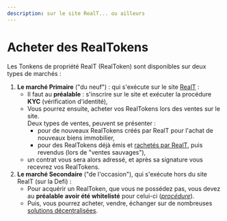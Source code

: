 ```yaml
---
description: sur le site RealT... ou ailleurs
---
```


# Acheter des RealTokens

Les Tonkens de propriété RealT (RealToken) sont disponibles sur deux types de marchés :

1. **Le marché Primaire** ("du neuf") : qui s'exécute sur le site [RealT](https://realt.co/) :
   * Il faut au **préalable** : s'inscrire sur le site et exécuter la procédure **KYC** (vérification d'identité),
   * Vous pourrez ensuite, acheter vos RealTokens lors des ventes sur le site.\
     Deux types de ventes, peuvent se présenter :
     * pour de nouveaux RealTokens créés par RealT pour l'achat de nouveaux biens immobilier,
     * pour des RealTokens déjà émis et [rachetés par RealT](../vendre-ses-realtokens.md), puis revendus (lors de "ventes sauvages"),
   * un contrat vous sera alors adressé, et après sa signature vous recevrez vos RealTokens.
2. **Le marché Secondaire** ("de l'occasion"), qui s'exécute hors du site RealT (sur la Defi) :
   * Pour acquérir un RealToken, que vous ne possédez pas, vous devez au **préalable** **avoir été whitelisté** pour celui-ci ([_procédure_](../procedure-de-whitelisting.md)).
   * Puis, vous pourrez acheter, vendre, échanger sur de nombreuses [solutions décentralisées](../../defi-realt/dex-swap/).
